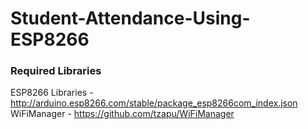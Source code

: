 # Student-Attendance-Using-ESP8266

### Required Libraries
ESP8266 Libraries - http://arduino.esp8266.com/stable/package_esp8266com_index.json
WiFiManager - https://github.com/tzapu/WiFiManager